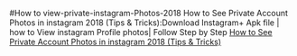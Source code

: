 #How to view-private-instagram-Photos-2018
How to See Private Account Photos in instagram 2018 (Tips &amp; Tricks):Download Instagram+ Apk file | how to View instagram Profile photos| Follow Step by Step 
<a href="http://ustechportal.com/how-to-see-private-account-photos-in-instagram-2017-tips-tricks/"> How to See Private Account Photos in instagram 2018 (Tips & Tricks) </a>
